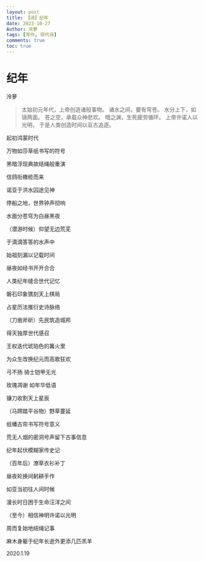 ```yaml
---
layout: post
title: 【诗】纪年
date: 2023-10-27
Author: 泠萝 
tags: [写作, 现代诗]
comments: true
toc: true
---
```


# 纪年
泠萝

> 太始初元年代，上帝创造诸般事物。
> 诸水之间，要有穹苍。
> 水分上下，如镜两面。
> 苍之空，承载众神悲欢。
> 暗之渊，生死疲劳循环。
> 上帝许诺人以光明，
> 于是人类创造时间以亘古追逐。

起初鸿蒙时代

万物如莎草纸书写的符号

黑暗浮现典故结绳般重演

信鸽衔橄榄而来

诺亚于洪水囚途见神

停船之地，世界钟声彻响



水面分苍穹为白昼黑夜

（潜游时候）仰望无边荒芜

于滴滴答答的水声中

始祖刻漏以记载时间

昼夜如经书开开合合

人类纪年缝合世代记忆



磐石印象镌刻天上棋局

占星历法推衍史诗脉络

（刀凿斧斫）先民筑造城邦

得天独厚世代感召

王权迭代琥珀色的篝火里

为众生改换纪元而高歌狂欢



弓不扬 骑士铠甲无光

玫瑰凋谢 如年华低语

镰刀收割天上星辰

（马蹄踏平谷物）野草蔓延

纸幡古帘书写符号意义

荒无人烟的密洞号声留下古事信息



纪年起伏模糊家传史记

（百年后）潦草衣衫补丁

昼夜轮换间躬耕手作

如亚当初往人间时候



漫长时日困于生命汪洋之间

（至今）相信神明许诺以光明

周而复始地结绳记事

麻木身躯于纪年长逝外更添几匹羔羊

2020.1.19